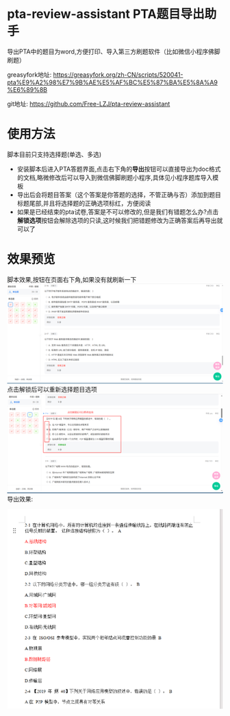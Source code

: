 # pta-review-assistant PTA题目导出助手
导出PTA中的题目为word,方便打印、导入第三方刷题软件（比如微信小程序佛脚刷题）



greasyfork地址: https://greasyfork.org/zh-CN/scripts/520041-pta%E9%A2%98%E7%9B%AE%E5%AF%BC%E5%87%BA%E5%8A%A9%E6%89%8B

git地址: https://github.com/Free-LZJ/pta-review-assistant

# 使用方法
脚本目前只支持选择题(单选、多选)

* 安装脚本后进入PTA答题界面,点击右下角的**导出**按钮可以直接导出为doc格式的文档,略微修改后可以导入到微信佛脚刷题小程序,具体见小程序题库导入模板
* 导出后会将题目答案（这个答案是你答题的选择，不管正确与否）添加到题目标题尾部,并且将选择题的正确选项标红，方便阅读
* 如果是已经结束的pta试卷,答案是不可以修改的,但是我们有错题怎么办?点击**解锁选项**按钮会解除选项的只读,这时候我们把错题修改为正确答案后再导出就可以了

# 效果预览
脚本效果,按钮在页面右下角,如果没有就刷新一下
![img.png](preview/img.png)
点击解锁后可以重新选择题目选项
![img2.png](preview/img2.png)
导出效果:

![img3.png](preview/img3.png)

